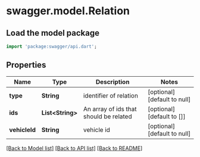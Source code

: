 # swagger.model.Relation

## Load the model package
```dart
import 'package:swagger/api.dart';
```

## Properties
Name | Type | Description | Notes
------------ | ------------- | ------------- | -------------
**type** | **String** | identifier of relation | [optional] [default to null]
**ids** | **List&lt;String&gt;** | An array of ids that should be related | [optional] [default to []]
**vehicleId** | **String** | vehicle id | [optional] [default to null]

[[Back to Model list]](../README.md#documentation-for-models) [[Back to API list]](../README.md#documentation-for-api-endpoints) [[Back to README]](../README.md)


